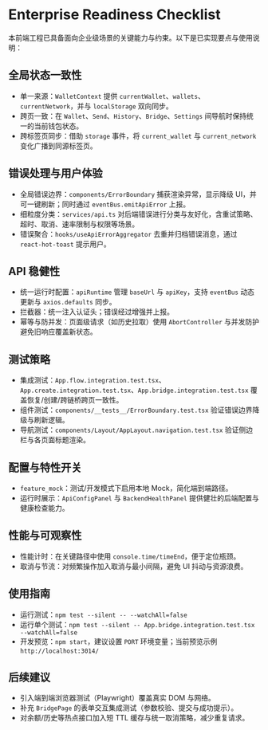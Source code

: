 # Enterprise Readiness Checklist

本前端工程已具备面向企业级场景的关键能力与约束。以下是已实现要点与使用说明：

## 全局状态一致性
- 单一来源：`WalletContext` 提供 `currentWallet`、`wallets`、`currentNetwork`，并与 `localStorage` 双向同步。
- 跨页一致：在 `Wallet`、`Send`、`History`、`Bridge`、`Settings` 间导航时保持统一的当前钱包状态。
- 跨标签页同步：借助 `storage` 事件，将 `current_wallet` 与 `current_network` 变化广播到同源标签页。

## 错误处理与用户体验
- 全局错误边界：`components/ErrorBoundary` 捕获渲染异常，显示降级 UI，并可一键刷新；同时通过 `eventBus.emitApiError` 上报。
- 细粒度分类：`services/api.ts` 对后端错误进行分类与友好化，含重试策略、超时、取消、速率限制与权限等场景。
- 错误聚合：`hooks/useApiErrorAggregator` 去重并归档错误消息，通过 `react-hot-toast` 提示用户。

## API 稳健性
- 统一运行时配置：`apiRuntime` 管理 `baseUrl` 与 `apiKey`，支持 `eventBus` 动态更新与 `axios.defaults` 同步。
- 拦截器：统一注入认证头；错误经过增强并上报。
- 幂等与防并发：页面级请求（如历史拉取）使用 `AbortController` 与并发防护避免旧响应覆盖新状态。

## 测试策略
- 集成测试：`App.flow.integration.test.tsx`、`App.create.integration.test.tsx`、`App.bridge.integration.test.tsx` 覆盖恢复/创建/跨链桥跨页一致性。
- 组件测试：`components/__tests__/ErrorBoundary.test.tsx` 验证错误边界降级与刷新逻辑。
- 导航测试：`components/Layout/AppLayout.navigation.test.tsx` 验证侧边栏与各页面标题渲染。

## 配置与特性开关
- `feature_mock`：测试/开发模式下启用本地 Mock，简化端到端路径。
- 运行时展示：`ApiConfigPanel` 与 `BackendHealthPanel` 提供健壮的后端配置与健康检查能力。

## 性能与可观察性
- 性能计时：在关键路径中使用 `console.time/timeEnd`，便于定位瓶颈。
- 取消与节流：对频繁操作加入取消与最小间隔，避免 UI 抖动与资源浪费。

## 使用指南
- 运行测试：`npm test --silent -- --watchAll=false`
- 运行单个测试：`npm test --silent -- App.bridge.integration.test.tsx --watchAll=false`
- 开发预览：`npm start`，建议设置 `PORT` 环境变量；当前预览示例 `http://localhost:3014/`

## 后续建议
- 引入端到端浏览器测试（Playwright）覆盖真实 DOM 与网络。
- 补充 `BridgePage` 的表单交互集成测试（参数校验、提交与成功提示）。
- 对余额/历史等热点接口加入短 TTL 缓存与统一取消策略，减少重复请求。